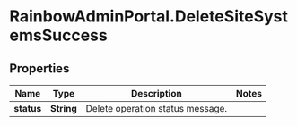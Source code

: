 # RainbowAdminPortal.DeleteSiteSystemsSuccess

## Properties

Name | Type | Description | Notes
------------ | ------------- | ------------- | -------------
**status** | **String** | Delete operation status message. | 


